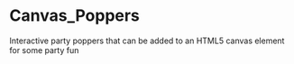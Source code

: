 Canvas_Poppers
==============

Interactive party poppers that can be added to an HTML5 canvas element for some party fun
